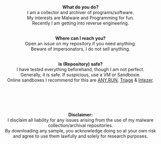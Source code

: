 <p align="center">
<br>
<b>What do you do?</b><br>  
I am a collector and archiver of programs/software.<br>
My interests are Malware and Programming for fun.<br>
Recently I am getting into reverse engineering.<br>
  
<p align="center">
<br>
<b>Where can I reach you?</b><br>
Open an issue on my repository if you need anything.<br>
Beware of impersonators, I do not sell anything.<br>
</p>

<p align="center">
<br>
<b>Is (Repository) safe?</b><br>
I have tested everything beforehand, though I am not perfect.<br>
Generally, it is safe. If suspicious, use a VM or Sandboxie.<br>
Online sandboxes I recommend for this are <a href="https://app.any.run">ANY.RUN</a>, <a href="https://tria.ge">Triage</a> & <a href="https://analyze.intezer.com">Intezer</a>.<br>
</p>

  
<p align="center">
<br>
<img src="https://komarev.com/ghpvc/?username=Yuankong666&style=for-the-badge&color=0047AB" alt=""/>
</p>
<p align="center">

<p align="center">
<br>
<img src="https://github.com/user-attachments/assets/b0cc0bf3-8edd-4f9a-8f4b-00397036fceb" alt=""/>
</p>
<p align="center">

<p align="center">
<br>
<b>Disclaimer:</b><br>
I disclaim all liability for any issues arising from the use of my malware collection/archival repositories.<br>
By downloading any sample, you acknowledge doing so at your own risk and agree to use them lawfully and solely for research purposes.</sup>
</p>
<p align="center">
